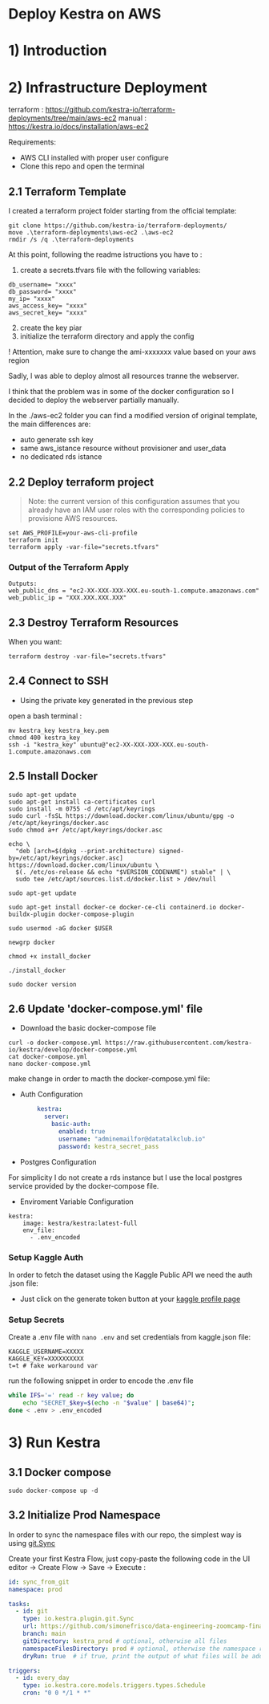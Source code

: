 # Deploy Kestra on AWS

# 1) Introduction




# 2) Infrastructure Deployment 

terraform : https://github.com/kestra-io/terraform-deployments/tree/main/aws-ec2
manual : https://kestra.io/docs/installation/aws-ec2


Requirements:
- AWS CLI installed with proper user configure 
- Clone this repo and open the terminal

## 2.1 Terraform Template

I created a terraform project folder starting from the official template:
 
```
git clone https://github.com/kestra-io/terraform-deployments/
move .\terraform-deployments\aws-ec2 .\aws-ec2
rmdir /s /q .\terraform-deployments
```
At this point, following the readme istructions you have to :
1) create a secrets.tfvars file with the following variables:
```
db_username= "xxxx"
db_password= "xxxx"
my_ip= "xxxx"
aws_access_key= "xxxx"
aws_secret_key= "xxxx"
```
2) create the key piar
3) initialize the terraform directory and apply the config

! Attention, make sure to change the ami-xxxxxxx value based on your aws region

Sadly, I was able to deploy almost all resources tranne the webserver.

I think that the problem was in some of the docker configuration so I decided to deploy the webserver partially manually.

In the ./aws-ec2 folder you can find a modified version of original template, the main differences are:
- auto generate ssh key
- same aws_istance resource without provisioner and user_data
- no dedicated rds istance

## 2.2 Deploy terraform project

> Note: the current version of this configuration assumes that you already have an IAM user roles with the corresponding policies to provisione AWS resources.

```
set AWS_PROFILE=your-aws-cli-profile
terraform init
terraform apply -var-file="secrets.tfvars"
```

### Output of the Terraform Apply

```
Outputs:
web_public_dns = "ec2-XX-XXX-XXX-XXX.eu-south-1.compute.amazonaws.com"
web_public_ip = "XXX.XXX.XXX.XXX"
```

## 2.3 Destroy Terraform Resources
When you want:
```
terraform destroy -var-file="secrets.tfvars"
```

## 2.4 Connect to SSH

- Using the private key generated in the previous step

open a bash terminal : 

```
mv kestra_key kestra_key.pem
chmod 400 kestra_key
ssh -i "kestra_key" ubuntu@"ec2-XX-XXX-XXX-XXX.eu-south-1.compute.amazonaws.com
```


## 2.5 Install Docker

```
sudo apt-get update
sudo apt-get install ca-certificates curl
sudo install -m 0755 -d /etc/apt/keyrings
sudo curl -fsSL https://download.docker.com/linux/ubuntu/gpg -o /etc/apt/keyrings/docker.asc
sudo chmod a+r /etc/apt/keyrings/docker.asc

echo \
  "deb [arch=$(dpkg --print-architecture) signed-by=/etc/apt/keyrings/docker.asc] https://download.docker.com/linux/ubuntu \
  $(. /etc/os-release && echo "$VERSION_CODENAME") stable" | \
  sudo tee /etc/apt/sources.list.d/docker.list > /dev/null
  
sudo apt-get update

sudo apt-get install docker-ce docker-ce-cli containerd.io docker-buildx-plugin docker-compose-plugin

sudo usermod -aG docker $USER

newgrp docker

chmod +x install_docker

./install_docker

sudo docker version
```

## 2.6 Update 'docker-compose.yml' file

- Download the basic docker-compose file

```
curl -o docker-compose.yml https://raw.githubusercontent.com/kestra-io/kestra/develop/docker-compose.yml
cat docker-compose.yml
nano docker-compose.yml
```
make change in order to macth the docker-compose.yml file:

- Auth Configuration 

```yaml
        kestra:
          server:
            basic-auth:
              enabled: true
              username: "adminemailfor@datatalkclub.io"
              password: kestra_secret_pass
```
- Postgres Configuration

For simplicity I do not create a rds instance but I use the local postgres service provided by the docker-compose file.

- Enviroment Variable Configuration

```  
kestra:
    image: kestra/kestra:latest-full
    env_file:
      - .env_encoded
```


### Setup Kaggle Auth

In order to fetch the dataset using the Kaggle Public API we need the auth .json file:
- Just click on the generate token button at your [kaggle profile page](https://www.kaggle.com/settings/account)

### Setup Secrets

Create a .env file with `nano .env` and set credentials from kaggle.json file:

```
KAGGLE_USERNAME=XXXXX
KAGGLE_KEY=XXXXXXXXXX
t=t # fake workaround var
```

run the following snippet in order to encode the .env file

```bash
while IFS='=' read -r key value; do
    echo "SECRET_$key=$(echo -n "$value" | base64)";
done < .env > .env_encoded
```

# 3) Run Kestra

## 3.1 Docker compose

```
sudo docker-compose up -d
```


## 3.2 Initialize Prod Namespace

In order to sync the namespace files with our repo, the simplest way is using [git.Sync](https://kestra.io/plugins/plugin-git/tasks/io.kestra.plugin.git.sync)

Create your first Kestra Flow, just copy-paste the following code in the UI editor -> Create Flow -> Save -> Execute :

```yaml
id: sync_from_git
namespace: prod

tasks:
  - id: git
    type: io.kestra.plugin.git.Sync
    url: https://github.com/simonefrisco/data-engineering-zoomcamp-final-project
    branch: main
    gitDirectory: kestra_prod # optional, otherwise all files
    namespaceFilesDirectory: prod # optional, otherwise the namespace root directory
    dryRun: true  # if true, print the output of what files will be added/modified or deleted without overwriting the files yet

triggers:
  - id: every_day
    type: io.kestra.core.models.triggers.types.Schedule
    cron: "0 0 */1 * *"
```
